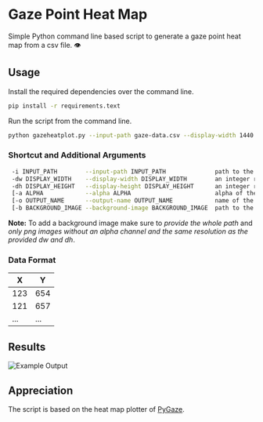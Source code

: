 # Gaze Point Heat Map
Simple Python command line based script to generate a gaze point heat map from a csv file. 👁️

## Usage
Install the required dependencies over the command line.
```bash
pip install -r requirements.text
```

Run the script from the command line.
```bash  
python gazeheatplot.py --input-path gaze-data.csv --display-width 1440 --display-height 900
``` 

### Shortcut and Additional Arguments
```bash
 -i INPUT_PATH        --input-path INPUT_PATH              path to the csv input
 -dw DISPLAY_WIDTH    --display-width DISPLAY_WIDTH        an integer representing the display width
 -dh DISPLAY_HEIGHT   --display-height DISPLAY_HEIGHT      an integer representing the display height
 [-a ALPHA            --alpha ALPHA                        alpha of the gaze overlay                 ]
 [-o OUTPUT_NAME      --output-name OUTPUT_NAME            name of the output file                   ]
 [-b BACKGROUND_IMAGE --background-image BACKGROUND_IMAGE  path to the background image              ]
 ```
**Note:** To add a background image make sure to *provide the whole path* and *only png images without an alpha channel and the same resolution as the provided dw and dh*.

### Data Format
|     X         |        Y      |
| ------------- | ------------- |
|     123       |      654      |
|     121       |      657      |
|     ...       |      ...      |

## Results
![Example Output](https://github.com/r0ehre/GazeHeatPlot/blob/master/Example%20Output/output.png)

 ## Appreciation
 The script is based on the heat map plotter of [PyGaze](http://www.pygaze.org).
